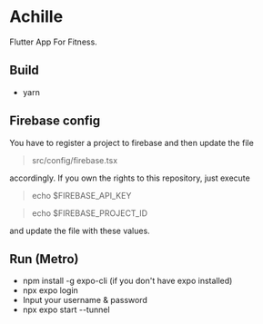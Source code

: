 # Achille

Flutter App For Fitness.



## Build 

- yarn


## Firebase config
You have to register a project to firebase and then update the file 
> src/config/firebase.tsx 

accordingly.
If you own the rights to this repository, just execute 

> echo $FIREBASE_API_KEY

> echo $FIREBASE_PROJECT_ID

and update the file with these values.


## Run (Metro)
- npm install -g expo-cli (if you don't have expo installed)
- npx expo login
- Input your username & password
- npx expo start --tunnel